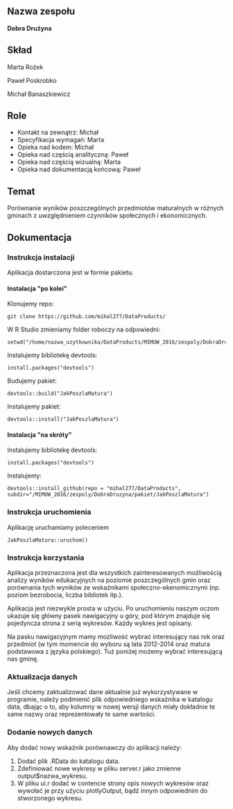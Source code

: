 ## Nazwa zespołu

**Dobra Drużyna**

## Skład

Marta Rożek

Paweł Poskrobko

Michał Banaszkiewicz

## Role

* Kontakt na zewnątrz: Michał
* Specyfikacja wymagań: Marta
* Opieka nad kodem: Michał
* Opieka nad częścią analityczną: Paweł
* Opieka nad częścią wizualną: Marta
* Opieka nad dokumentacją końcową: Paweł

## Temat

Porównanie wyników poszczególnych przedmiotów maturalnych w różnych gminach z uwzględnieniem czynników społecznych i ekonomicznych.

## Dokumentacja

### Instrukcja instalacji

Aplikacja dostarczona jest w formie pakietu.

#### Instalacja "po kolei"

Klonujemy repo:
```
git clone https://github.com/mihal277/DataProducts/
```

W R Studio zmieniamy folder roboczy na odpowiedni:
```
setwd("/home/nazwa_uzytkownika/DataProducts/MIMUW_2016/zespoly/DobraDruzyna/pakiet")
```

Instalujemy bibliotekę devtools:
```
install.packages("devtools")
```

Budujemy pakiet:
```
devtools::build("JakPoszlaMatura")
```

Instalujemy pakiet:
```
devtools::install("JakPoszlaMatura")
```

#### Instalacja "na skróty"

Instalujemy bibliotekę devtools:
```
install.packages("devtools")
```

Instalujemy:
```
devtools::install_github(repo = "mihal277/DataProducts", subdir="/MIMUW_2016/zespoly/DobraDruzyna/pakiet/JakPoszlaMatura")
```

### Instrukcja uruchomienia

Aplikację uruchamiamy poleceniem

```
JakPoszlaMatura::uruchom()
```

### Instrukcja korzystania

Aplikacja przeznaczona jest dla wszystkich zainteresowanych możliwością analizy wyników edukacyjnych na poziomie poszczególnych gmin oraz porównania tych wyników ze wskaźnikami społeczno-ekenomicznymi (np. poziom bezrobocia, liczba bibliotek itp.).

Aplikacja jest niezwykle prosta w użyciu.
Po uruchomieniu naszym oczom ukazuje się główny pasek nawigacyjny u góry, pod którym znajduje się pojedyncza strona z serią wykresów. Każdy wykres jest opisany.

Na pasku nawigacyjnym mamy możliwość wybrać interesujący nas rok oraz przedmiot (w tym momencie do wyboru są lata 2012-2014 oraz matura podstawowa z języka polskiego).
Tuż poniżej możemy wybrać interesującą nas gminę.

### Aktualizacja danych

Jeśli chcemy zaktualizować dane aktualnie już wykorzystywane w programie, należy podmienić plik odpowiedniego wskaźnika w katalogu data, dbając o to, aby kolumny w nowej wersji danych miały dokładnie te same nazwy oraz reprezentowały te same wartości.

### Dodanie nowych danych

Aby dodać nowy wskaźnik porównawczy do aplikacji należy:
1. Dodać plik .RData do katalogu data.
2. Zdefiniować nowe wykresy w pliku server.r jako zmienne output$nazwa_wykresu.
3. W pliku ui.r dodać w contencie strony opis nowych wykresów oraz wywołać je przy użyciu plotlyOutput, bądź innym odpowiednim do stworzonego wykresu.



